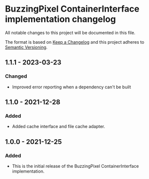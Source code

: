 # BuzzingPixel ContainerInterface implementation changelog

All notable changes to this project will be documented in this file.

The format is based on [Keep a Changelog](http://keepachangelog.com/en/1.0.0/)
and this project adheres to [Semantic Versioning](http://semver.org/spec/v2.0.0.html).

## 1.1.1 - 2023-03-23
### Changed

- Improved error reporting when a dependency can't be built

## 1.1.0 - 2021-12-28
### Added

- Added cache interface and file cache adapter.

## 1.0.0 - 2021-12-25
### Added

- This is the initial release of the BuzzingPixel ContainerInterface implementation.
